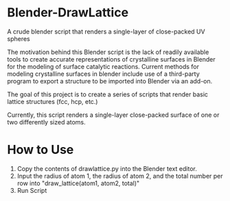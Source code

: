 Blender-DrawLattice
===================

A crude blender script that renders a single-layer of close-packed UV spheres

The motivation behind this Blender script is the lack of readily available tools to create accurate representations of crystalline surfaces in Blender for the modeling of surface catalytic reactions. Current methods for modeling crystalline surfaces in blender include use of a third-party program to export a structure to be imported into Blender via an add-on.

The goal of this project is to create a series of scripts that render basic lattice structures (fcc, hcp, etc.)

Currently, this script renders a single-layer close-packed surface of one or two differently sized atoms.

How to Use
==========

1. Copy the contents of drawlattice.py into the Blender text editor.
2. Input the radius of atom 1, the radius of atom 2, and the total number per row into "draw_lattice(atom1, atom2, total)"
3. Run Script
